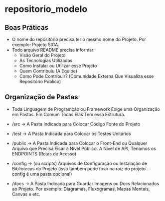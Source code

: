 # repositorio_modelo

## Boas Práticas
- O nome do repositório precisa ter o mesmo nome do Projeto. Por exemplo: Projeto SIGA.
- Todo arquivo README precisa informar:
  - Visão Geral do Projeto
  - As Tecnologias Utilizadas
  - Como Instalar ou Utilizar esse Projeto
  - Quem Contribuiu (A Equipe)
  - Como Pode Contribuir? (Comunidade Externa Que Visualiza esse Repositório Público)

## Organização de Pastas
- Toda Linguagem de Programção ou Framework Exige uma Organização em Pastas. Em Comum Todas Elas Tem essa Estrutura.

- /src -> A Pasta Indicada para Colocar Código Fonte do Projeto
- /test -> A Pasta Indicada para Colocar os Testes Unitários
- /public -> A Pasta Indicada para Colocar o Front-End ou Qualquer Arquivo que Precisa Ficar à Nível Público. A Nível de API, Teriamos os ENDPOINTS (Rotas de Acesso)
- /config -> (ou scripts) Arquivos de Configuração ou Instalação de Bibliotecas do Projeto (isso também pode ficar na raiz do projeto - config é uma pasta opcional)
- /docs -> A Pasta Indicada para Guardar Imagens ou Docs Relacionados ao Projeto. Por exemplo: Diagramas, Fluxogramas, Mapas Mentais, Canvas e etc.